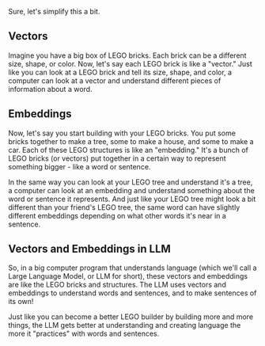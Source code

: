 Sure, let's simplify this a bit.

## Vectors

Imagine you have a big box of LEGO bricks. Each brick can be a different size, shape, or color. Now, let's say each LEGO brick is like a "vector." Just like you can look at a LEGO brick and tell its size, shape, and color, a computer can look at a vector and understand different pieces of information about a word.

## Embeddings

Now, let's say you start building with your LEGO bricks. You put some bricks together to make a tree, some to make a house, and some to make a car. Each of these LEGO structures is like an "embedding." It's a bunch of LEGO bricks (or vectors) put together in a certain way to represent something bigger - like a word or sentence.

In the same way you can look at your LEGO tree and understand it's a tree, a computer can look at an embedding and understand something about the word or sentence it represents. And just like your LEGO tree might look a bit different than your friend's LEGO tree, the same word can have slightly different embeddings depending on what other words it's near in a sentence.

## Vectors and Embeddings in LLM

So, in a big computer program that understands language (which we'll call a Large Language Model, or LLM for short), these vectors and embeddings are like the LEGO bricks and structures. The LLM uses vectors and embeddings to understand words and sentences, and to make sentences of its own!

Just like you can become a better LEGO builder by building more and more things, the LLM gets better at understanding and creating language the more it "practices" with words and sentences.